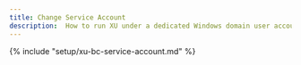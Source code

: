 ```yaml
---
title: Change Service Account
description:  How to run XU under a dedicated Windows domain user account instead of the Local System account
---
```


{% include "setup/xu-bc-service-account.md" %}